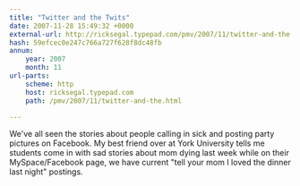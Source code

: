 ```yaml
---
title: "Twitter and the Twits"
date: 2007-11-28 15:49:32 +0000
external-url: http://ricksegal.typepad.com/pmv/2007/11/twitter-and-the.html
hash: 59efcec0e247c766a727f628f8dc48fb
annum:
    year: 2007
    month: 11
url-parts:
    scheme: http
    host: ricksegal.typepad.com
    path: /pmv/2007/11/twitter-and-the.html

---
```


We've all seen the stories about people calling in sick and posting party pictures on Facebook.  My best friend over at York University tells me students come in with sad stories about mom dying last week while on their MySpace/Facebook page, we have current "tell your mom I loved the dinner last night" postings.
